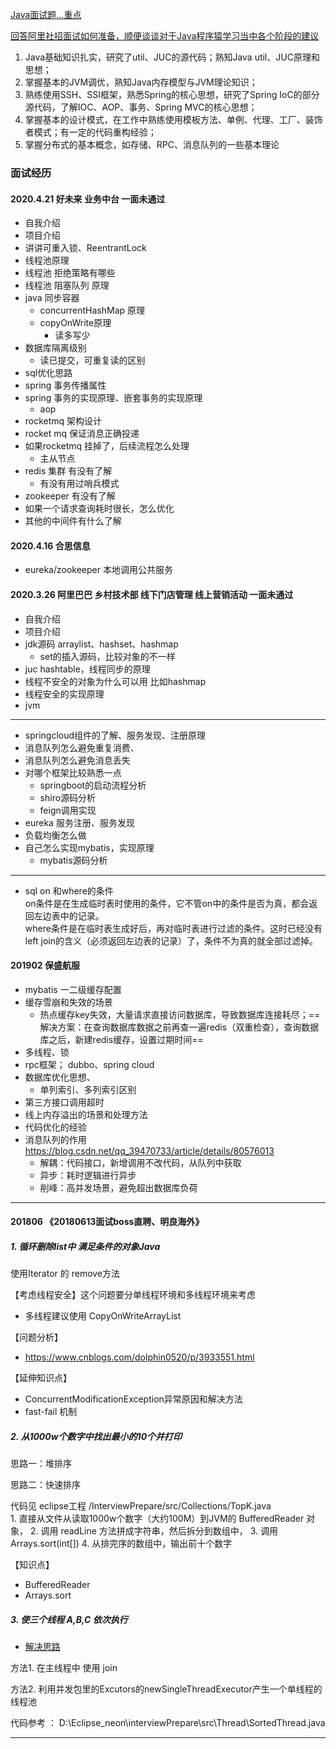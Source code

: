 [Java面试题...重点](http://www.jianshu.com/p/5a9809f383f7)

[回答阿里社招面试如何准备，顺便谈谈对于Java程序猿学习当中各个阶段的建议](http://www.zuoxiaolong.com/html/article_184.html)

1. Java基础知识扎实，研究了util、JUC的源代码；熟知Java util、JUC原理和思想； 
2. 掌握基本的JVM调优，熟知Java内存模型与JVM理论知识； 
3. 熟练使用SSH、SSI框架，熟悉Spring的核心思想，研究了Spring IoC的部分源代码，了解IOC、AOP、事务、Spring MVC的核心思想； 
4. 掌握基本的设计模式，在工作中熟练使用模板方法、单例、代理、工厂、装饰者模式；有一定的代码重构经验； 
5. 掌握分布式的基本概念，如存储、RPC、消息队列的一些基本理论

### 面试经历

#### 2020.4.21 好未来 业务中台 一面未通过
- 自我介绍
- 项目介绍
- 讲讲可重入锁、ReentrantLock
- 线程池原理
- 线程池 拒绝策略有哪些
- 线程池 阻塞队列 原理
- java 同步容器
    - concurrentHashMap 原理
    - copyOnWrite原理
        - 读多写少
- 数据库隔离级别
    - 读已提交，可重复读的区别
- sql优化思路
- spring 事务传播属性
- spring 事务的实现原理、嵌套事务的实现原理
    - aop
- rocketmq 架构设计    
- rocket mq 保证消息正确投递
- 如果rocketmq 挂掉了，后续流程怎么处理
    - 主从节点
- redis 集群 有没有了解
    - 有没有用过哨兵模式
- zookeeper 有没有了解
- 如果一个请求查询耗时很长，怎么优化
- 其他的中间件有什么了解 

#### 2020.4.16 合思信息
- eureka/zookeeper 本地调用公共服务
   

#### 2020.3.26 阿里巴巴 乡村技术部 线下门店管理 线上营销活动 一面未通过
- 自我介绍
- 项目介绍
- jdk源码 arraylist、hashset、hashmap
    - set的插入源码，比较对象的不一样
- juc hashtable，线程同步的原理
- 线程不安全的对象为什么可以用 比如hashmap
- 线程安全的实现原理
- jvm
---
- springcloud组件的了解、服务发现、注册原理
- 消息队列怎么避免重复消费、
- 消息队列怎么避免消息丢失
- 对哪个框架比较熟悉一点
    - springboot的启动流程分析
    - shiro源码分析
    - feign调用实现
- eureka 服务注册、服务发现
- 负载均衡怎么做
- 自己怎么实现mybatis，实现原理
    - mybatis源码分析
---

- sql on 和where的条件      
 on条件是在生成临时表时使用的条件，它不管on中的条件是否为真，都会返回左边表中的记录。   
 where条件是在临时表生成好后，再对临时表进行过滤的条件。这时已经没有left join的含义（必须返回左边表的记录）了，条件不为真的就全部过滤掉。



#### 201902  保盛航服
- mybatis 一二级缓存配置
- 缓存雪崩和失效的场景
    - 热点缓存key失效，大量请求直接访问数据库，导致数据库连接耗尽；==解决方案：在查询数据库数据之前再查一遍redis（双重检查），查询数据库之后，新建redis缓存，设置过期时间== 
- 多线程、锁
- rpc框架； dubbo、spring cloud
- 数据库优化思想、
    - 单列索引、多列索引区别
- 第三方接口调用超时
- 线上内存溢出的场景和处理方法
- 代码优化的经验
- 消息队列的作用 https://blog.csdn.net/qq_39470733/article/details/80576013
    - 解耦：代码接口，新增调用不改代码，从队列中获取 
    - 异步：耗时逻辑进行异步
    - 削峰：高并发场景，避免超出数据库负荷
---

#### 201806 《20180613面试boss直聘、明良海外》  
##### 1. 循环删除list中 满足条件的对象Java          
使用Iterator 的 remove方法

【考虑线程安全】这个问题要分单线程环境和多线程环境来考虑
- 多线程建议使用  CopyOnWriteArrayList

【问题分析】
- https://www.cnblogs.com/dolphin0520/p/3933551.html        

【延伸知识点】  
- ConcurrentModificationException异常原因和解决方法
- fast-fail 机制

##### 2. 从1000w个数字中找出最小的10个并打印      

思路一：堆排序

思路二：快速排序

代码见  eclipse工程  /InterviewPrepare/src/Collections/TopK.java    
    1. 直接从文件从读取1000w个数字（大约100M）到JVM的 BufferedReader 对象，
    2. 调用 readLine 方法拼成字符串，然后拆分到数组中，
    3. 调用 Arrays.sort(int[])
    4. 从排完序的数组中，输出前十个数字     

【知识点】    
- BufferedReader
- Arrays.sort

##### 3. 使三个线程 A,B,C 依次执行
- [解决思路](https://blog.csdn.net/u011519624/article/details/79039380)     

方法1. 在主线程中  使用 join

方法2. 利用并发包里的Excutors的newSingleThreadExecutor产生一个单线程的线程池

代码参考 ： D:\Eclipse_neon\interviewPrepare\src\Thread\SortedThread.java

---
